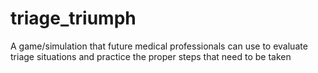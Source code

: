 # triage_triumph
A game/simulation that future medical professionals can use to evaluate triage situations and practice the proper steps that need to be taken 
